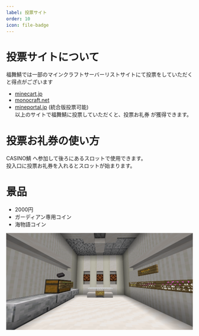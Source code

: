 ```yaml
---
label: 投票サイト
order: 10
icon: file-badge
---
```


# 投票サイトについて
福舞鯖では一部のマインクラフトサーバーリストサイトにて投票をしていただくと得点がございます

- [minecart.jp](https://minecraft.jp/servers/620fbb8ad0215b5c57000000)
- [monocraft.net](https://monocraft.net/servers/Va3QZtlG4PWdAq005iLt)
- [mineportal.jp](https://mineportal.jp/servers/clrf6dzw40000vwo2vqzopyu6) (統合版投票可能) <br>
以上のサイトで福舞鯖に投票していただくと、投票お礼券 が獲得できます。

# 投票お礼券の使い方
CASINO鯖 へ参加して後ろにあるスロットで使用できます。 <br>
投入口に投票お礼券を入れるとスロットが始まります。

# 景品
- 2000円
- ガーディアン専用コイン
- 海物語コイン

![](images/votesite/1.png)